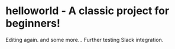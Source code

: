 # helloworld - A classic project for beginners!
Editing again. and some more...
Further testing Slack integration.
